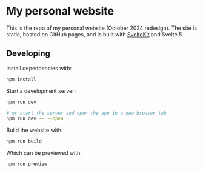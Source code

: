 # My personal website

This is the repo of my personal website (October 2024 redesign). The site is static, hosted on GitHub pages, and is built with [SvelteKit](https://kit.svelte.dev/) and Svelte 5.


## Developing

Install dependencies with:

```bash
npm install
```

Start a development server:

```bash
npm run dev

# or start the server and open the app in a new browser tab
npm run dev -- --open
```

Build the website with:

```bash
npm run build
```

Which can be previewed with:

```bash
npm run preview
```
